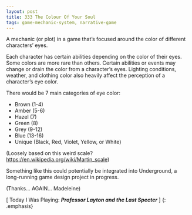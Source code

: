 ```yaml
---
layout: post
title: 333 The Colour Of Your Soul
tags: game-mechanic-system, narrative-game
---
```

A mechanic (or plot) in a game that’s focused around the color of different characters’ eyes.

Each character has certain abilities depending on the color of their eyes.  Some colors are more rare than others.  Certain abilities or events may change or drain the color from a character’s eyes.  Lighting conditions, weather, and clothing color also heavily affect the perception of a character’s eye color.

There would be 7 main categories of eye color:

- Brown (1-4)
- Amber (5-6)
- Hazel  (7)
- Green (8)
- Grey (9-12)
- Blue (13-16)
- Unique (Black, Red, Violet, Yellow, or White)

(Loosely based on this weird scale? https://en.wikipedia.org/wiki/Martin_scale)

Something like this could potentially be integrated into Underground, a long-running game design project in progress.

(Thanks… AGAIN… Madeleine)

[ Today I Was Playing: ***Professor Layton and the Last Specter*** ]
{: .emphasis}